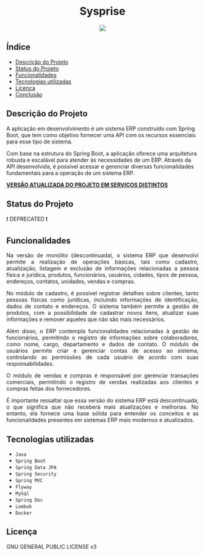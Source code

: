<h1 align="center"> Sysprise </h1>

<p align="center">
    <img src="http://img.shields.io/static/v1?label=STATUS&message=EM%20DESENVOLVIMENTO&color=GREEN&style=for-the-badge"/>
</p>

## Índice

* [Descrição do Projeto](#descrição-do-projeto)
* [Status do Projeto](#status-do-Projeto)
* [Funcionalidades](#funcionalidades)
* [Tecnologias utilizadas](#tecnologias-utilizadas)
* [Licença](#licença)
* [Conclusão](#conclusão)

## Descrição do Projeto

A aplicação em desenvolvimento é um sistema ERP construído com Spring Boot, que tem como objetivo fornecer uma API com os recursos essenciais para esse tipo de sistema.

Com base na estrutura do Spring Boot, a aplicação oferece uma arquitetura robusta e escalável para atender às necessidades de um ERP. Através da API desenvolvida, é possível acessar e gerenciar diversas funcionalidades fundamentais para a operação de um sistema ERP.

**[VERSÃO ATUALIZADA DO PROJETO EM SERVIÇOS DISTINTOS](./servicos/README.md)**

## Status do Projeto

:heavy_exclamation_mark: DEPRECATED :heavy_exclamation_mark:

## Funcionalidades

<div style='text-align: justify'> 
Na versão de monólito (descontinuada), o sistema ERP que desenvolvi permite a realização de operações básicas, tais como cadastro, atualização, listagem e exclusão de informações relacionadas a pessoa física e jurídica, produtos, funcionários, usuários, cidades, tipos de pessoa, endereços, contatos, unidades, vendas e compras.

</br>

No módulo de cadastro, é possível registrar detalhes sobre clientes, tanto pessoas físicas como jurídicas, incluindo informações de identificação, dados de contato e endereços. O sistema também permite a gestão de produtos, com a possibilidade de cadastrar novos itens, atualizar suas informações e remover aqueles que não são mais necessários.

Além disso, o ERP contempla funcionalidades relacionadas à gestão de funcionários, permitindo o registro de informações sobre colaboradores, como nome, cargo, departamento e dados de contato. O módulo de usuários permite criar e gerenciar contas de acesso ao sistema, controlando as permissões de cada usuário de acordo com suas responsabilidades.

O módulo de vendas e compras é responsável por gerenciar transações comerciais, permitindo o registro de vendas realizadas aos clientes e compras feitas dos fornecedores.

É importante ressaltar que essa versão do sistema ERP está descontinuada, o que significa que não receberá mais atualizações e melhorias. No entanto, ela fornece uma base sólida para entender os conceitos e as funcionalidades presentes em sistemas ERP mais modernos e atualizados.
</div>

## Tecnologias utilizadas

- ``Java``
- ``Spring Boot``
- ``Spring Data JPA``
- ``Spring Security``
- ``Spring MVC``
- ``Flyway``
- ``MySql``
- ``Spring Doc``
- ``Lombok``
- ``Docker``

## Licença

GNU GENERAL PUBLIC LICENSE v3
